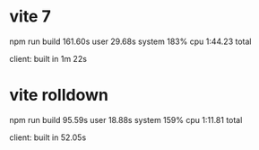 # vite 7
npm run build  161.60s user 29.68s system 183% cpu 1:44.23 total

client: built in 1m 22s


# vite rolldown
npm run build  95.59s user 18.88s system 159% cpu 1:11.81 total

client: built in 52.05s